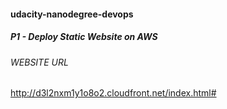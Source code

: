 #### udacity-nanodegree-devops
##### P1 - Deploy Static Website on AWS


###### WEBSITE URL
http://d3l2nxm1y1o8o2.cloudfront.net/index.html#

